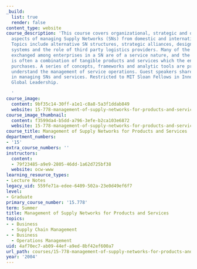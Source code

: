 ```yaml
---
_build:
  list: true
  render: false
content_type: website
course_description: 'This course covers organizational, strategic and operational
  aspects of managing Supply Networks (SNs) from domestic and international perspectives.
  Topics include alternative SN structures, strategic alliances, design of delivery
  systems and the role of third party logistics providers. Many of the activities
  exchanged among enterprises in a SN are of a service nature, and the final output
  is often a combination of tangible products and services which the end-customer
  purchases. A series of concepts, frameworks and analytic tools are provided to better
  understand the management of service operations. Guest speakers share their experiences
  in managing SNs and services. Restricted to MIT Sloan Fellows in Innovation and
  Global Leadership.

  '
course_image:
  content: 9bf35c14-30ff-a1e1-c8a8-5a3f1ddab849
  website: 15-778-management-of-supply-networks-for-products-and-services-summer-2004
course_image_thumbnail:
  content: f3599da4-b5dd-a796-3efe-b2ca103e6872
  website: 15-778-management-of-supply-networks-for-products-and-services-summer-2004
course_title: Management of Supply Networks for Products and Services
department_numbers:
- '15'
extra_course_numbers: ''
instructors:
  content:
  - 79f23485-a9e9-2805-46dd-1a62d725bf38
  website: ocw-www
learning_resource_types:
- Lecture Notes
legacy_uid: 559fe71a-edee-6409-502a-23e0d49ef6f7
level:
- Graduate
primary_course_number: '15.778'
term: Summer
title: Management of Supply Networks for Products and Services
topics:
- - Business
  - Supply Chain Management
- - Business
  - Operations Management
uid: 4af70ec7-ab09-44ef-a9ed-8bf42ef600a7
url_path: courses/15-778-management-of-supply-networks-for-products-and-services-summer-2004
year: '2004'
---
```

